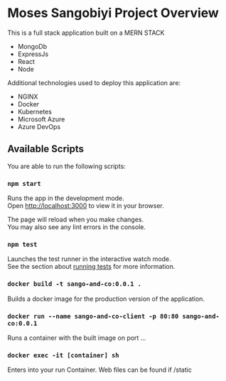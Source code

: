 # Moses Sangobiyi Project Overview

This is a full stack application built on a MERN STACK
* MongoDb
* ExpressJs
* React
* Node

Additional technologies used to deploy this application are:
* NGINX
* Docker
* Kubernetes
* Microsoft Azure
* Azure DevOps

## Available Scripts

You are able to run the following scripts:

### `npm start`

Runs the app in the development mode.\
Open [http://localhost:3000](http://localhost:3000) to view it in your browser.

The page will reload when you make changes.\
You may also see any lint errors in the console.

### `npm test`

Launches the test runner in the interactive watch mode.\
See the section about [running tests](https://facebook.github.io/create-react-app/docs/running-tests) for more information.

### `docker build -t sango-and-co:0.0.1 .`

Builds a docker image for the production version of the application.

### `docker run --name sango-and-co-client -p 80:80 sango-and-co:0.0.1`

Runs a container with the built image on port ...

### `docker exec -it [container] sh`

Enters into your run Container. Web files can be found if /static 
